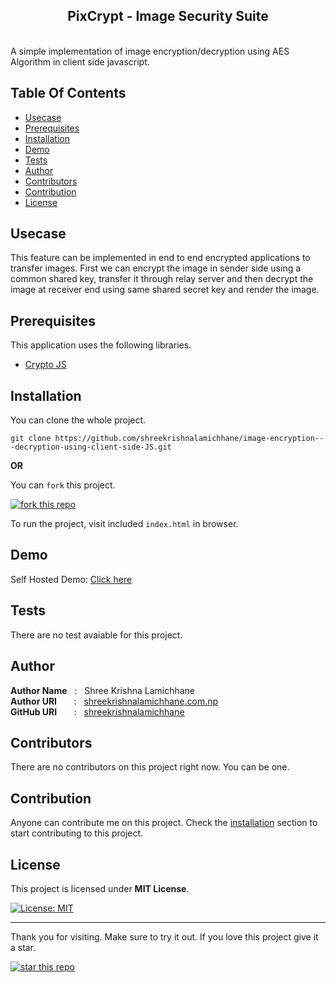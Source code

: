 <h2 align="center" style="border: 0;">PixCrypt - Image Security Suite</h2>
<br>
A simple implementation of image encryption/decryption using AES Algorithm in client side javascript.

## Table Of Contents

- [Usecase](#usecase)
- [Prerequisites](#prerequisites)
- [Installation](#installation)
- [Demo](#demo)
- [Tests](#tests)
- [Author](#author)
- [Contributors](#contributors)
- [Contribution](#contribution)
- [License](#license)

## Usecase

This feature can be implemented in end to end encrypted applications to transfer images. First we can encrypt the image in sender side using a common shared key, transfer it through relay server and then decrypt the image at receiver end using same shared secret key and render the image.

## Prerequisites

This application uses the following libraries.

- [Crypto JS](https://github.com/brix/crypto-js)

## Installation

You can clone the whole project.

```
git clone https://github.com/shreekrishnalamichhane/image-encryption---decryption-using-client-side-JS.git
```

**OR**

You can `fork` this project.

[![fork this repo](https://img.shields.io/github/forks/shreekrishnalamichhane/image-encryption---decryption-using-client-side-JS?color=rgb%28224%2C%2093%2C%2068%29&style=for-the-badge)](https://github.com/shreekrishnalamichhane/image-encryption---decryption-using-client-side-JS/fork)

To run the project, visit included `index.html` in browser.

## Demo

Self Hosted Demo: [Click here](https://projects.shreekrishnalamichhane.com.np/image-encryption---decryption-using-client-side-JS/)

## Tests

There are no test avaiable for this project.

## Author

**Author Name** &nbsp; : &nbsp; Shree Krishna Lamichhane <br>
**Author URI** &nbsp; &nbsp; &nbsp; : &nbsp; [shreekrishnalamichhane.com.np](https://shreekrishnalamichhane.com.np) <br>
**GitHub URI** &nbsp; &nbsp; &nbsp; : &nbsp; [shreekrishnalamichhane](https://github.com/shreekrishnalamichhane)

## Contributors

There are no contributors on this project right now. You can be one.

## Contribution

Anyone can contribute me on this project. Check the [installation](#installation) section to start contributing to this project.

## License

This project is licensed under **MIT License**.

[![License: MIT](https://img.shields.io/packagist/l/shreekrishnalamichhane/image-encryption---decryption-using-client-side-JS?style=for-the-badge)](https://opensource.org/licenses/MIT)

---

Thank you for visiting. Make sure to try it out. If you love this project give it a star.

[![star this repo](https://img.shields.io/github/stars/shreekrishnalamichhane/image-encryption---decryption-using-client-side-JS?color=rgb%28224%2C%2093%2C%2068%29&style=for-the-badge)](https://github.com/shreekrishnalamichhane/image-encryption---decryption-using-client-side-JS)
